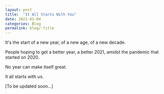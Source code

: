 ```yaml
---
layout: post
title:  "It All Starts With You"
date: 2021-01-04
categories: Blog
permalink: blog/:title
---
```


It's the start of a new year, of a new age, of a new decade.

People hoping to get a better year, a better 2021, amidst the pandemic that started on 2020.

No year can make itself great. 

It all starts with us.

[To be updated soon...]